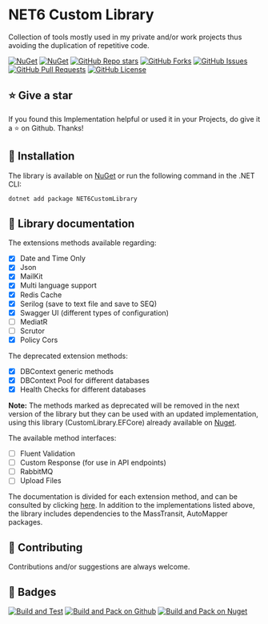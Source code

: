# NET6 Custom Library
Collection of tools mostly used in my private and/or work projects thus avoiding the duplication of repetitive code.

[![NuGet](https://img.shields.io/nuget/v/NET6CustomLibrary.svg?style=for-the-badge)](https://www.nuget.org/packages/NET6CustomLibrary)
[![NuGet](https://img.shields.io/nuget/dt/NET6CustomLibrary.svg?style=for-the-badge)](https://www.nuget.org/packages/NET6CustomLibrary)
[![GitHub Repo stars](https://img.shields.io/github/stars/angelodotnet/NET6CustomLibrary?style=for-the-badge)](https://github.com/AngeloDotNet/NET6CustomLibrary)
[![GitHub Forks](https://img.shields.io/github/forks/angelodotnet/NET6CustomLibrary?style=for-the-badge)](https://github.com/AngeloDotNet/NET6CustomLibrary)
[![GitHub Issues](https://img.shields.io/github/issues/angelodotnet/NET6CustomLibrary?style=for-the-badge)](https://github.com/AngeloDotNet/NET6CustomLibrary)
[![GitHub Pull Requests](https://img.shields.io/github/issues-pr/angelodotnet/NET6CustomLibrary?style=for-the-badge)](https://github.com/AngeloDotNet/NET6CustomLibrary)
[![GitHub License](https://img.shields.io/github/license/AngeloDotNet/NET6CustomLibrary?style=for-the-badge)](https://github.com/AngeloDotNet/NET6CustomLibrary/blob/main/LICENSE)

## :star: Give a star
If you found this Implementation helpful or used it in your Projects, do give it a :star: on Github. Thanks!

## :dvd: Installation
The library is available on [NuGet](https://www.nuget.org/packages/NET6CustomLibrary) or run the following command in the .NET CLI:

```bash
dotnet add package NET6CustomLibrary
```

## :memo: Library documentation
The extensions methods available regarding:

- [x] Date and Time Only<br>
- [x] Json<br>
- [x] MailKit<br>
- [x] Multi language support<br>
- [x] Redis Cache<br>
- [x] Serilog (save to text file and save to SEQ)<br>
- [x] Swagger UI (different types of configuration)<br>
- [ ] MediatR<br>
- [ ] Scrutor<br>
- [x] Policy Cors

The deprecated extension methods:
- [x] DBContext generic methods<br>
- [x] DBContext Pool for different databases<br>
- [x] Health Checks for different databases<br>

<b>Note:</b> The methods marked as deprecated will be removed in the next version of the library but they can be used with an updated implementation,
using this library (CustomLibrary.EFCore) already available on [Nuget](https://www.nuget.org/packages/CustomLibrary.EFCore).

The available method interfaces:

- [ ] Fluent Validation<br>
- [ ] Custom Response (for use in API endpoints)<br>
- [ ] RabbitMQ<br>
- [ ] Upload Files

The documentation is divided for each extension method, and can be consulted by clicking [here](https://github.com/AngeloDotNet/NET6CustomLibrary/blob/main/src/NET6CustomLibrary/Docs/).
In addition to the implementations listed above, the library includes dependencies to the MassTransit, AutoMapper packages.

## :muscle: Contributing
Contributions and/or suggestions are always welcome.

## :beginner: Badges

[![Build and Test](https://github.com/AngeloDotNet/NET6CustomLibrary/actions/workflows/build.yml/badge.svg)](https://github.com/AngeloDotNet/NET6CustomLibrary/actions/workflows/build.yml)
[![Build and Pack on Github](https://github.com/AngeloDotNet/NET6CustomLibrary/actions/workflows/dotnet-github.yml/badge.svg)](https://github.com/AngeloDotNet/NET6CustomLibrary/actions/workflows/dotnet-github.yml)
[![Build and Pack on Nuget](https://github.com/AngeloDotNet/NET6CustomLibrary/actions/workflows/dotnet-nuget.yml/badge.svg)](https://github.com/AngeloDotNet/NET6CustomLibrary/actions/workflows/dotnet-nuget.yml)
